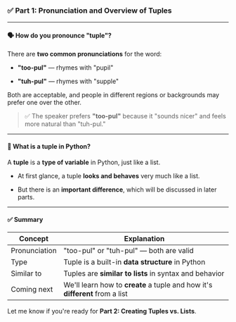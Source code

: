### ✅ Part 1: **Pronunciation and Overview of Tuples**

---

#### 🗣️ **How do you pronounce "tuple"?**

There are **two common pronunciations** for the word:

- **"too-pul"** — rhymes with "pupil"
    
- **"tuh-pul"** — rhymes with "supple"
    

Both are acceptable, and people in different regions or backgrounds may prefer one over the other.

> ✅ The speaker prefers **"too-pul"** because it "sounds nicer" and feels more natural than "tuh-pul."

---

#### 🧠 **What is a tuple in Python?**

A **tuple** is a **type of variable** in Python, just like a list.

- At first glance, a tuple **looks and behaves** very much like a list.
    
- But there is an **important difference**, which will be discussed in later parts.
    

---

#### ✅ Summary

|Concept|Explanation|
|---|---|
|Pronunciation|"too-pul" or "tuh-pul" — both are valid|
|Type|Tuple is a built-in **data structure** in Python|
|Similar to|Tuples are **similar to lists** in syntax and behavior|
|Coming next|We'll learn how to **create** a tuple and how it's **different** from a list|

Let me know if you're ready for **Part 2: Creating Tuples vs. Lists**.